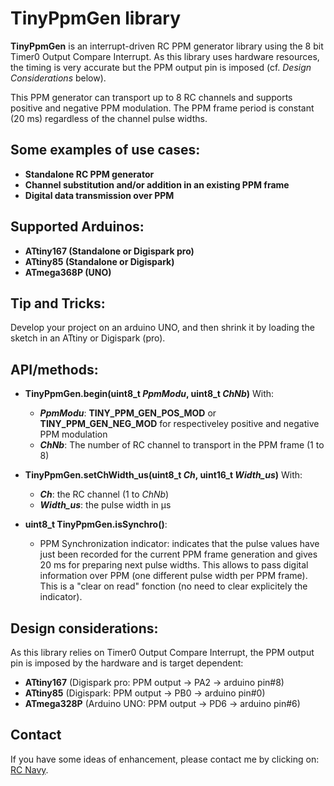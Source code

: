 TinyPpmGen library
==================

**TinyPpmGen** is an interrupt-driven RC PPM generator library using the 8 bit Timer0 Output Compare Interrupt. As this library uses hardware resources, the timing is very accurate but the PPM output pin is imposed (cf. _Design Considerations_ below).

This PPM generator can transport up to 8 RC channels and supports positive and negative PPM modulation. The PPM frame period is constant (20 ms) regardless of the channel pulse widths.

Some examples of use cases:
-------------------------
* **Standalone RC PPM generator**
* **Channel substitution and/or addition in an existing PPM frame**
* **Digital data transmission over PPM**

Supported Arduinos:
------------------
* **ATtiny167 (Standalone or Digispark pro)**
* **ATtiny85 (Standalone or Digispark)**
* **ATmega368P (UNO)**

Tip and Tricks:
--------------
Develop your project on an arduino UNO, and then shrink it by loading the sketch in an ATtiny or Digispark (pro).

API/methods:
-----------
* **TinyPpmGen.begin(uint8_t _PpmModu_, uint8_t _ChNb_)**
With:
	* **_PpmModu_**: **TINY_PPM_GEN_POS_MOD** or **TINY_PPM_GEN_NEG_MOD** for respectiveley positive and negative PPM modulation
	* **_ChNb_**: The number of RC channel to transport in the PPM frame (1 to 8)

* **TinyPpmGen.setChWidth_us(uint8_t _Ch_, uint16_t _Width_us_)**
With:
	* **_Ch_**: the RC channel (1 to _ChNb_)
	* **_Width_us_**: the pulse width in µs

* **uint8_t TinyPpmGen.isSynchro()**:
	* PPM Synchronization indicator: indicates that the pulse values have just been recorded for the current PPM frame generation and gives 20 ms for preparing next pulse widths. This allows to pass digital information over PPM (one different pulse width per PPM frame). This is a "clear on read" fonction (no need to clear explicitely the indicator).

Design considerations:
---------------------
As this library relies on Timer0 Output Compare Interrupt, the PPM output pin is imposed by the hardware and is target dependent:

* **ATtiny167**  (Digispark pro: PPM output -> PA2 -> arduino pin#8)
* **ATtiny85**   (Digispark:     PPM output -> PB0 -> arduino pin#0)
* **ATmega328P** (Arduino UNO:   PPM output -> PD6 -> arduino pin#6)

Contact
-------

If you have some ideas of enhancement, please contact me by clicking on: [RC Navy](http://p.loussouarn.free.fr/contact.html).

